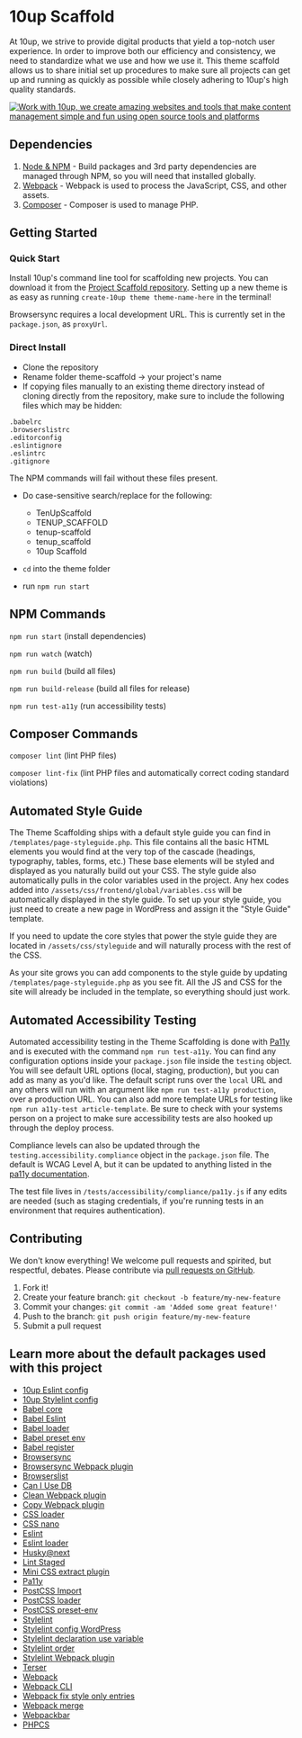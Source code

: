 10up Scaffold
=====================

At 10up, we strive to provide digital products that yield a top-notch user experience. In order to improve both our efficiency and consistency, we need to standardize what we use and how we use it. This theme scaffold allows us to share initial set up procedures to make sure all projects can get up and running as quickly as possible while closely adhering to 10up's high quality standards.

<a href="http://10up.com/contact/"><img src="https://10updotcom-uploads.s3.amazonaws.com/uploads/2016/08/10up_github_banner-2.png" alt="Work with 10up, we create amazing websites and tools that make content management simple and fun using open source tools and platforms"></a>

## Dependencies

1. [Node & NPM](https://www.npmjs.com/get-npm) - Build packages and 3rd party dependencies are managed through NPM, so you will need that installed globally.
3. [Webpack](https://webpack.js.org/) - Webpack is used to process the JavaScript, CSS, and other assets.
4. [Composer](https://getcomposer.org/) - Composer is used to manage PHP.

## Getting Started

### Quick Start
Install 10up's command line tool for scaffolding new projects. You can download it from the [Project Scaffold repository](https://github.com/10up/project-scaffold). Setting up a new theme is as easy as running `create-10up theme theme-name-here` in the terminal!

Browsersync requires a local development URL. This is currently set in the `package.json`, as `proxyUrl`.

### Direct Install
- Clone the repository
- Rename folder theme-scaffold -> your project's name
- If copying files manually to an existing theme directory instead of cloning directly from the repository, make sure to include the following files which may be hidden:

```
.babelrc
.browserslistrc
.editorconfig
.eslintignore
.eslintrc
.gitignore
```

The NPM commands will fail without these files present.

- Do case-sensitive search/replace for the following:

	- TenUpScaffold
	- TENUP_SCAFFOLD
	- tenup-scaffold
	- tenup_scaffold
	- 10up Scaffold

- `cd` into the theme folder
- run `npm run start`

## NPM Commands

`npm run start` (install dependencies)

`npm run watch` (watch)

`npm run build` (build all files)

`npm run build-release` (build all files for release)

`npm run test-a11y` (run accessibility tests)

## Composer Commands

`composer lint` (lint PHP files)

`composer lint-fix` (lint PHP files and automatically correct coding standard violations)

## Automated Style Guide
The Theme Scaffolding ships with a default style guide you can find in `/templates/page-styleguide.php`. This file contains all the basic HTML elements you would find at the very top of the cascade (headings, typography, tables, forms, etc.) These base elements will be styled and displayed as you naturally build out your CSS. The style guide also automatically pulls in the color variables used in the project. Any hex codes added into `/assets/css/frontend/global/variables.css` will be automatically displayed in the style guide. To set up your style guide, you just need to create a new page in WordPress and assign it the "Style Guide" template.

If you need to update the core styles that power the style guide they are located in `/assets/css/styleguide` and will naturally process with the rest of the CSS.

As your site grows you can add components to the style guide by updating `/templates/page-styleguide.php` as you see fit. All the JS and CSS for the site will already be included in the template, so everything should just work.

## Automated Accessibility Testing
Automated accessibility testing in the Theme Scaffolding is done with [Pa11y](https://www.npmjs.com/package/pa11y) and is executed with the command `npm run test-a11y`. You can find any configuration options inside your `package.json` file inside the `testing` object. You will see default URL options (local, staging, production), but you can add as many as you'd like. The default script runs over the `local` URL and any others will run with an argument like `npm run test-a11y production`, over a production URL. You can also add more template URLs for testing like `npm run a11y-test article-template`. Be sure to check with your systems person on a project to make sure accessibility tests are also hooked up through the deploy process.

Compliance levels can also be updated through the `testing.accessibility.compliance` object in the `package.json` file. The default is WCAG Level A, but it can be updated to anything listed in the [pa11y documentation](https://github.com/pa11y/pa11y).

The test file lives in `/tests/accessibility/compliance/pa11y.js` if any edits are needed (such as staging credentials, if you're running tests in an environment that requires authentication).

## Contributing

We don't know everything! We welcome pull requests and spirited, but respectful, debates. Please contribute via [pull requests on GitHub](https://github.com/10up/theme-scaffold/compare).

1. Fork it!
2. Create your feature branch: `git checkout -b feature/my-new-feature`
3. Commit your changes: `git commit -am 'Added some great feature!'`
4. Push to the branch: `git push origin feature/my-new-feature`
5. Submit a pull request

## Learn more about the default packages used with this project

- [10up Eslint config](https://www.npmjs.com/package/@10up/eslint-config)
- [10up Stylelint config](https://www.npmjs.com/package/@10up/stylelint-config)
- [Babel core](https://www.npmjs.com/package/@babel/core)
- [Babel Eslint](https://www.npmjs.com/package/babel-eslint)
- [Babel loader](https://www.npmjs.com/package/babel-loader)
- [Babel preset env](https://www.npmjs.com/package/@babel/preset-env)
- [Babel register](https://www.npmjs.com/package/@babel/register)
- [Browsersync](https://browsersync.io/)
- [Browsersync Webpack plugin](https://www.npmjs.com/package/browser-sync-webpack-plugin)
- [Browserslist](https://www.npmjs.com/package/browserslist)
- [Can I Use DB](https://www.npmjs.com/package/caniuse-db)
- [Clean Webpack plugin](https://www.npmjs.com/package/clean-webpack-plugin)
- [Copy Webpack plugin](https://www.npmjs.com/package/copy-webpack-plugin)
- [CSS loader](https://www.npmjs.com/package/css-loader)
- [CSS nano](https://www.npmjs.com/package/cssnano)
- [Eslint](https://www.npmjs.com/package/eslint)
- [Eslint loader](https://www.npmjs.com/package/eslint-loader)
- [Husky@next](https://www.npmjs.com/package/husky)
- [Lint Staged](https://www.npmjs.com/package/lint-staged)
- [Mini CSS extract plugin](https://www.npmjs.com/package/mini-css-extract-plugin)
- [Pa11y](https://www.npmjs.com/package/pa11y)
- [PostCSS Import](https://www.npmjs.com/package/postcss-import)
- [PostCSS loader](https://www.npmjs.com/package/postcss-loader)
- [PostCSS preset-env](https://www.npmjs.com/package/postcss-preset-env)
- [Stylelint](https://www.npmjs.com/package/stylelint)
- [Stylelint config WordPress](https://www.npmjs.com/package/stylelint-config-wordpress)
- [Stylelint declaration use variable](https://www.npmjs.com/package/stylelint-declaration-use-variable)
- [Stylelint order](https://www.npmjs.com/package/stylelint-order)
- [Stylelint Webpack plugin](https://www.npmjs.com/package/stylelint-webpack-plugin)
- [Terser](https://www.npmjs.com/package/terser)
- [Webpack](https://www.npmjs.com/package/webpack)
- [Webpack CLI](https://www.npmjs.com/package/webpack-cli)
- [Webpack fix style only entries](https://www.npmjs.com/package/webpack-fix-style-only-entries)
- [Webpack merge](https://www.npmjs.com/package/webpack-merge)
- [Webpackbar](https://www.npmjs.com/package/webpackbar)
- [PHPCS](https://github.com/squizlabs/PHP_CodeSniffer)
